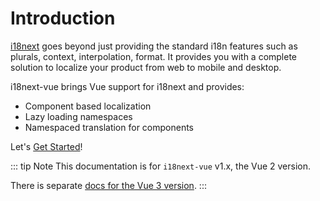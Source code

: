 # Introduction

[i18next](https://www.i18next.com/) goes beyond just providing the standard i18n features such as plurals, context, interpolation, format. It provides you with a complete solution to localize your product from web to mobile and desktop.

i18next-vue brings Vue support for i18next and provides:

* Component based localization
* Lazy loading namespaces
* Namespaced translation for components


Let's [Get Started](./guide/started.md)!

::: tip Note
This documentation is for `i18next-vue` v1.x, the Vue 2 version.

There is separate [docs for the Vue 3 version](https://i18next.github.io/i18next-vue/).
:::
